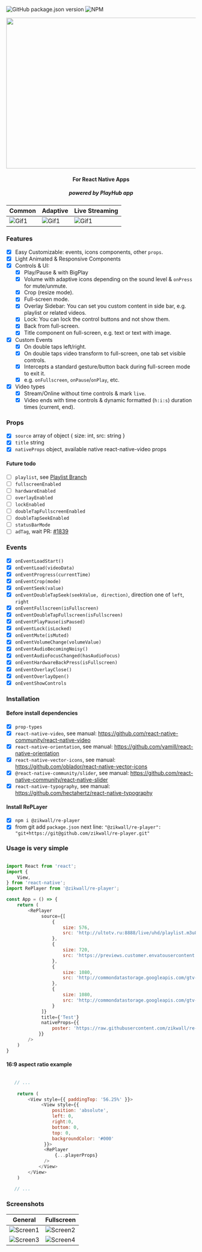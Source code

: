 ![GitHub package.json version](https://img.shields.io/github/package-json/v/zikwall/re-player)
![NPM](https://img.shields.io/npm/l/@zikwall/re-player)

<div align="center">
  <img width="800" height="400" src="https://github.com/zikwall/re-player/blob/master/screenshots/re-player-poster-2.png">
  <h4>For React Native Apps</h4>
  <h5>powered by PlayHub app</h5>
</div>

Common | Adaptive | Live Streaming
--- | --- | ---
![Gif1](/gifs/20200229_205716_2.gif) | ![Gif1](/gifs/20200229_205716_3.gif) | ![Gif1](/gifs/20200229_205838_1.gif)

### Features

- [x] Easy Customizable: events, icons components, other `props`.
- [x] Light Animated & Responsive Components
- [x] Controls & UI:
    - [x] Play/Pause & with BigPlay
    - [x] Volume with adaptive icons depending on the sound level & `onPress` for mute/unmute.
    - [x] Crop (resize mode).
    - [x] Full-screen mode.
    - [x] Overlay Sidebar: You can set you custom content in side bar, e.g. playlist or related videos.
    - [x] Lock: You can lock the control buttons and not show them.
    - [x] Back from full-screen.
    - [x] Title component on full-screen, e.g. text or text with image.
- [x] Custom Events
    - [x] On double taps left/right.
    - [x] On double taps video transform to full-screen, one tab set visible controls.
    - [x] Intercepts a standard gesture/button back during full-screen mode to exit it.
    - [x] e.g. `onFullscreen`, `onPause`/`onPlay`, etc.
- [x] Video types
    - [x] Stream/Online without time controls & mark `live`.
    - [x] Video ends with time controls & dynamic formatted (`h:i:s`) duration times (current, end).

### Props

- [x] `source` array of object { size: int, src: string }
- [x] `title` string
- [x] `nativeProps` object, available native react-native-video props

#### Future todo

- [ ] `playlist`, see [Playlist Branch](https://github.com/zikwall/re-player/tree/playlist)
- [ ] `fullscreenEnabled`
- [ ] `hardwareEnabled`
- [ ] `overlayEnabled`
- [ ] `lockEnabled`
- [ ] `doubleTapFullscreenEnabled`
- [ ] `doubleTapSeekEnabled`
- [ ] `statusBarMode`
- [ ] `adTag`, wait PR: [#1839](https://github.com/react-native-community/react-native-video/pull/1839)

### Events

- [x] `onEventLoadStart()`
- [x] `onEventLoad(videoData)`
- [x] `onEventProgress(currentTime)`
- [x] `onEventCrop(mode)`
- [x] `onEventSeek(value)`
- [x] `onEventDoubleTapSeek(seekValue, direction)`, direction one of `left`, `right`
- [x] `onEventFullscreen(isFullscreen)`
- [x] `onEventDoubleTapFullscreen(isFullscreen)`
- [x] `onEventPlayPause(isPaused)`
- [x] `onEventLock(isLocked)`
- [x] `onEventMute(isMuted)`
- [x] `onEventVolumeChange(volumeValue)`
- [x] `onEventAudioBecomingNoisy()`
- [x] `onEventAudioFocusChanged(hasAudioFocus)`
- [x] `onEventHardwareBackPress(isFullscreen)`
- [x] `onEventOverlayClose()`
- [x] `onEventOverlayOpen()`
- [x] `onEventShowControls`

### Installation

#### Before install dependencies

- [x] `prop-types`
- [x] `react-native-video`, see manual: https://github.com/react-native-community/react-native-video
- [x] `react-native-orientation`, see manual: https://github.com/yamill/react-native-orientation
- [x] `react-native-vector-icons`, see manual: https://github.com/oblador/react-native-vector-icons
- [x] `@react-native-community/slider`, see manual: https://github.com/react-native-community/react-native-slider
- [x] `react-native-typography`, see manual: https://github.com/hectahertz/react-native-typography

#### Install RePLayer

- [x] `npm i @zikwall/re-player`
- [x] from git add `package.json` next line: `"@zikwall/re-player": "git+https://git@github.com/zikwall/re-player.git"`

### Usage is very simple

```js

import React from 'react';
import {
    View,
} from 'react-native';
import RePlayer from '@zikwall/re-player';

const App = () => {
    return (
        <RePlayer
             source={[
                 {
                     size: 576,
                     src: 'http://ultotv.ru:8888/live/uhd/playlist.m3u8'
                 },
                 {
                     size: 720,
                     src: 'https://previews.customer.envatousercontent.com/h264-video-previews/01940919-82fb-43b7-b688-b585f0a0abe9/2158627.mp4'
                 },
                 {
                     size: 1080,
                     src: 'http://commondatastorage.googleapis.com/gtv-videos-bucket/sample/BigBuckBunny.mp4'
                 },
                 {
                     size: 1080,
                     src: 'http://commondatastorage.googleapis.com/gtv-videos-bucket/sample/BigBuckBunny.mp4'
                 }
             ]}
             title={'Test'}
             nativeProps={{
                 poster: 'https://raw.githubusercontent.com/zikwall/re-player/master/screenshots/re-player-poster-2.png'
            }}
        />
    )
}

```

#### 16:9 aspect ratio example

```js

   // ...
    
    return (
        <View style={{ paddingTop: '56.25%' }}>
             <View style={{
                 position: 'absolute',
                 left: 0,
                 right:0,
                 bottom: 0,
                 top: 0,
                 backgroundColor: '#000'
              }}>
              <RePlayer
                  {...playerProps}
              />
            </View>
        </View>
    )

   // ...

```

### Screenshots

General | Fullscreen 
--- | ---
![Screen1](/screenshots/Screenshot_20200302-155459_lol.jpg) | ![Screen2](/screenshots/Screenshot_20200302-155510_lol.jpg)
![Screen3](/screenshots/Screenshot_20200303-131430_lol.jpg) | ![Screen4](/screenshots/Screenshot_20200303-132643_lol.jpg)

